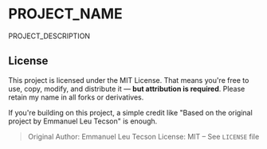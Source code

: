 # PROJECT_NAME

PROJECT_DESCRIPTION

## License

This project is licensed under the MIT License. That means you're free to use, copy, modify, and distribute it — **but attribution is required**. Please retain my name in all forks or derivatives. 

If you're building on this project, a simple credit like "Based on the original project by Emmanuel Leu Tecson" is enough.

> Original Author: Emmanuel Leu Tecson
> License: MIT – See `LICENSE` file

